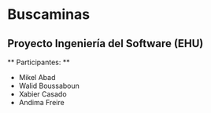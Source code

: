 # Buscaminas
## Proyecto Ingeniería del Software (EHU)
** Participantes: ** 
- Mikel Abad
- Walid Boussaboun
- Xabier Casado
- Andima Freire
